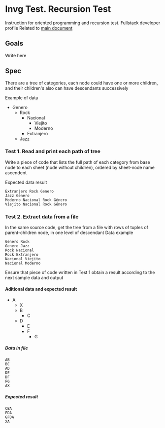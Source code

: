 # Invg Test. Recursion Test
Instruction for oriented programming and recursion test. Fullstack developer profile
Related to [main document](../readme.md) 

## Goals
Write here

## Spec
There are a tree of categories, each node could have one or more children, and their children's also can have descendants successively

Example of data

* Genero
   * Rock
       * Nacional
           * Viejito
           * Moderno
       * Extranjero
   * Jazz

### Test 1. Read and print each path of tree
Write a piece of code that lists the full path of each category from base node to each sheet (node without children), ordered by sheet-node name ascendent

Expected data result
```
Extranjero Rock Genero 
Jazz Genero 
Moderno Nacional Rock Género 
Viejito Nacional Rock Género 
```

### Test 2. Extract data from a file
In the same source code, get the tree from a file with rows of tuples of parent-children node, in one level of descendant
Data example
```
Genero Rock
Genero Jazz
Rock Nacional
Rock Extranjero
Nacional Viejito
Nacional Moderno
```

Ensure that piece of code written in Test 1 obtain a result according to the next sample data and output
#### Aditional data and expected result
* A
  * X
  * B
    * C
  * D
    * E
    * F
      * G

##### Data in file
```
AB
BC
AD
DE
DF
FG
AX
```
##### Expected result
```
CBA
EDA
GFDA
XA
```
